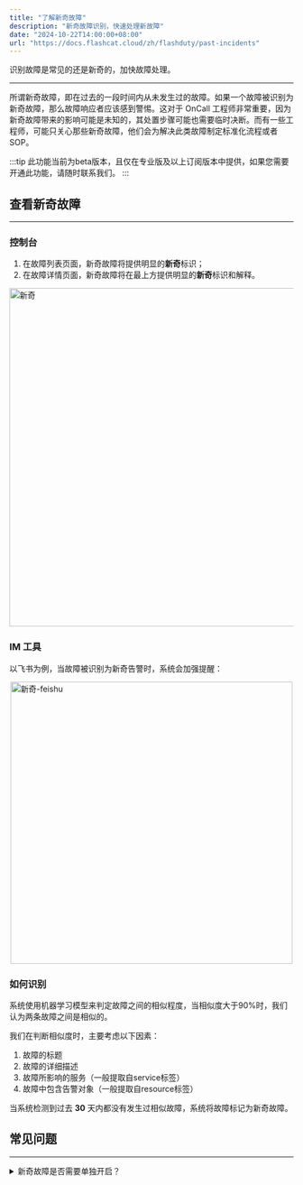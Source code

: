 ```yaml
---
title: "了解新奇故障"
description: "新奇故障识别，快速处理新故障"
date: "2024-10-22T14:00:00+08:00"
url: "https://docs.flashcat.cloud/zh/flashduty/past-incidents"
---
```


识别故障是常见的还是新奇的，加快故障处理。

---

所谓新奇故障，即在过去的一段时间内从未发生过的故障。如果一个故障被识别为新奇故障，那么故障响应者应该感到警惕。这对于 OnCall 工程师非常重要，因为新奇故障带来的影响可能是未知的，其处置步骤可能也需要临时决断。而有一些工程师，可能只关心那些新奇故障，他们会为解决此类故障制定标准化流程或者SOP。

:::tip
此功能当前为beta版本，且仅在专业版及以上订阅版本中提供，如果您需要开通此功能，请随时联系我们。
:::


## 查看新奇故障
---

### 控制台

1. 在故障列表页面，新奇故障将提供明显的**新奇**标识；
2. 在故障详情页面，新奇故障将在最上方提供明显的**新奇**标识和解释。

<img src="https://download.flashcat.cloud/flashduty/kb/outlier-incident.png" alt="新奇" style="display: block; margin: 0 auto;" width="600">

### IM 工具

以飞书为例，当故障被识别为新奇告警时，系统会加强提醒：

<img src="https://download.flashcat.cloud/flashduty/kb/outlier-incident-feishu.png" alt="新奇-feishu" style="display: block; margin: 0 auto;" width="500">

### 如何识别

系统使用机器学习模型来判定故障之间的相似程度，当相似度大于90%时，我们认为两条故障之间是相似的。

我们在判断相似度时，主要考虑以下因素：

1. 故障的标题
2. 故障的详细描述
3. 故障所影响的服务（一般提取自service标签）
4. 故障中包含告警对象（一般提取自resource标签）

当系统检测到过去 **30** 天内都没有发生过相似故障，系统将故障标记为新奇故障。


## 常见问题
---

<details>
  <summary>新奇故障是否需要单独开启？</summary>
  无需设置和开启，默认所有专业版及以上订阅版本，系统都会触发新奇故障识别。
</details>

